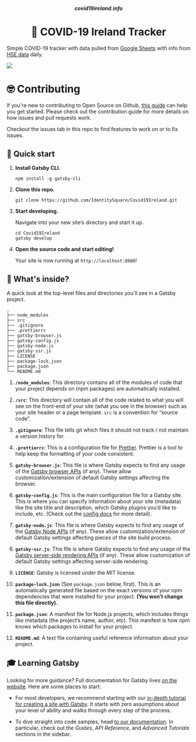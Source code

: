 <h5 align="center">covid19ireland.info</h2>

<h1 align="center">
  🦠 COVID-19 Ireland Tracker
</h1>

<p>Simple COVID-19 tracker with data pulled from <a href="https://docs.google.com/spreadsheets/d/1gzGPP2ezOmzcTQ_-ypa_2yAcAT8SyJcsumOou6yNzTc/edit?usp=sharing">Google Sheets</a> with info from <a href="https://www.gov.ie/en/news/7e0924-latest-updates-on-covid-19-coronavirus/">HSE data</a> daily.</p>

<img src="https://repository-images.githubusercontent.com/251653603/1d672300-766e-11ea-9edb-a9116b62d716" />


<h1>🤓 Contributing</h3>  
  
<p>If you're new to contributing to Open Source on Github, <a href="https://guides.github.com/activities/contributing-to-open-source/">this guide</a> can help you get started. Please check out the contribution guide for more details on how issues and pull requests work.</p>

<p>Checkout the issues tab in this repo to find features to work on or to fix issues.</p>


## 🚀 Quick start

1.  **Install Gatsby CLI.**


    ```shell
    npm install -g gatsby-cli
    ```
2.  **Clone this repo.**


    ```shell
    git clone https://github.com/IdentitySquare/Covid19Ireland.git
    ```

1.  **Start developing.**

    Navigate into your new site’s directory and start it up.

    ```shell
    cd Covid19Ireland
    gatsby develop
    ```

1.  **Open the source code and start editing!**

    Your site is now running at `http://localhost:8000`!

## 🧐 What's inside?

A quick look at the top-level files and directories you'll see in a Gatsby project.

    .
    ├── node_modules
    ├── src
    ├── .gitignore
    ├── .prettierrc
    ├── gatsby-browser.js
    ├── gatsby-config.js
    ├── gatsby-node.js
    ├── gatsby-ssr.js
    ├── LICENSE
    ├── package-lock.json
    ├── package.json
    └── README.md

1.  **`/node_modules`**: This directory contains all of the modules of code that your project depends on (npm packages) are automatically installed.

2.  **`/src`**: This directory will contain all of the code related to what you will see on the front-end of your site (what you see in the browser) such as your site header or a page template. `src` is a convention for “source code”.

3.  **`.gitignore`**: This file tells git which files it should not track / not maintain a version history for.

4.  **`.prettierrc`**: This is a configuration file for [Prettier](https://prettier.io/). Prettier is a tool to help keep the formatting of your code consistent.

5.  **`gatsby-browser.js`**: This file is where Gatsby expects to find any usage of the [Gatsby browser APIs](https://www.gatsbyjs.org/docs/browser-apis/) (if any). These allow customization/extension of default Gatsby settings affecting the browser.

6.  **`gatsby-config.js`**: This is the main configuration file for a Gatsby site. This is where you can specify information about your site (metadata) like the site title and description, which Gatsby plugins you’d like to include, etc. (Check out the [config docs](https://www.gatsbyjs.org/docs/gatsby-config/) for more detail).

7.  **`gatsby-node.js`**: This file is where Gatsby expects to find any usage of the [Gatsby Node APIs](https://www.gatsbyjs.org/docs/node-apis/) (if any). These allow customization/extension of default Gatsby settings affecting pieces of the site build process.

8.  **`gatsby-ssr.js`**: This file is where Gatsby expects to find any usage of the [Gatsby server-side rendering APIs](https://www.gatsbyjs.org/docs/ssr-apis/) (if any). These allow customization of default Gatsby settings affecting server-side rendering.

9.  **`LICENSE`**: Gatsby is licensed under the MIT license.

10. **`package-lock.json`** (See `package.json` below, first). This is an automatically generated file based on the exact versions of your npm dependencies that were installed for your project. **(You won’t change this file directly).**

11. **`package.json`**: A manifest file for Node.js projects, which includes things like metadata (the project’s name, author, etc). This manifest is how npm knows which packages to install for your project.

12. **`README.md`**: A text file containing useful reference information about your project.

## 🎓 Learning Gatsby

Looking for more guidance? Full documentation for Gatsby lives [on the website](https://www.gatsbyjs.org/). Here are some places to start:

- For most developers, we recommend starting with our [in-depth tutorial for creating a site with Gatsby](https://www.gatsbyjs.org/tutorial/). It starts with zero assumptions about your level of ability and walks through every step of the process.

- To dive straight into code samples, head [to our documentation](https://www.gatsbyjs.org/docs/). In particular, check out the _Guides_, _API Reference_, and _Advanced Tutorials_ sections in the sidebar.
